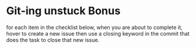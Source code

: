 # Git-ing unstuck Bonus 

for each item in the checklist below, when you are about to complete it, hover to create a new issue
then use a closing keyword in the commit that does the task to close that new issue. 

